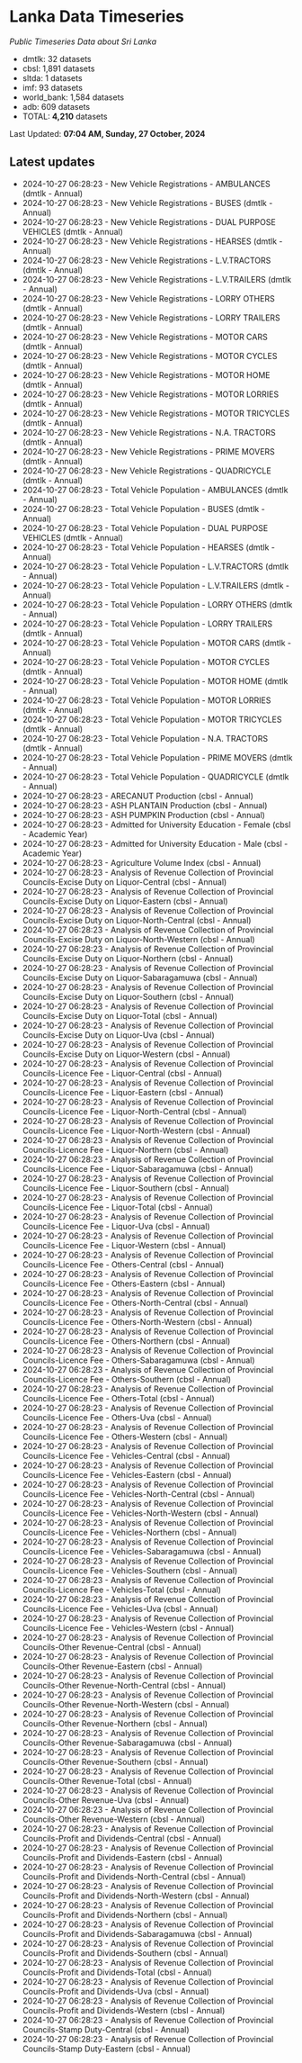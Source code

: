 # Lanka Data Timeseries
*Public Timeseries Data about Sri Lanka*

* dmtlk: 32 datasets
* cbsl: 1,891 datasets
* sltda: 1 datasets
* imf: 93 datasets
* world_bank: 1,584 datasets
* adb: 609 datasets
* TOTAL: **4,210** datasets

Last Updated: **07:04 AM, Sunday, 27 October, 2024**

## Latest updates

* 2024-10-27 06:28:23 - New Vehicle Registrations - AMBULANCES (dmtlk - Annual)
* 2024-10-27 06:28:23 - New Vehicle Registrations - BUSES (dmtlk - Annual)
* 2024-10-27 06:28:23 - New Vehicle Registrations - DUAL PURPOSE VEHICLES (dmtlk - Annual)
* 2024-10-27 06:28:23 - New Vehicle Registrations - HEARSES (dmtlk - Annual)
* 2024-10-27 06:28:23 - New Vehicle Registrations - L.V.TRACTORS (dmtlk - Annual)
* 2024-10-27 06:28:23 - New Vehicle Registrations - L.V.TRAILERS (dmtlk - Annual)
* 2024-10-27 06:28:23 - New Vehicle Registrations - LORRY OTHERS (dmtlk - Annual)
* 2024-10-27 06:28:23 - New Vehicle Registrations - LORRY TRAILERS (dmtlk - Annual)
* 2024-10-27 06:28:23 - New Vehicle Registrations - MOTOR CARS (dmtlk - Annual)
* 2024-10-27 06:28:23 - New Vehicle Registrations - MOTOR CYCLES (dmtlk - Annual)
* 2024-10-27 06:28:23 - New Vehicle Registrations - MOTOR HOME (dmtlk - Annual)
* 2024-10-27 06:28:23 - New Vehicle Registrations - MOTOR LORRIES (dmtlk - Annual)
* 2024-10-27 06:28:23 - New Vehicle Registrations - MOTOR TRICYCLES (dmtlk - Annual)
* 2024-10-27 06:28:23 - New Vehicle Registrations - N.A. TRACTORS (dmtlk - Annual)
* 2024-10-27 06:28:23 - New Vehicle Registrations - PRIME MOVERS (dmtlk - Annual)
* 2024-10-27 06:28:23 - New Vehicle Registrations - QUADRICYCLE (dmtlk - Annual)
* 2024-10-27 06:28:23 - Total Vehicle Population - AMBULANCES (dmtlk - Annual)
* 2024-10-27 06:28:23 - Total Vehicle Population - BUSES (dmtlk - Annual)
* 2024-10-27 06:28:23 - Total Vehicle Population - DUAL PURPOSE VEHICLES (dmtlk - Annual)
* 2024-10-27 06:28:23 - Total Vehicle Population - HEARSES (dmtlk - Annual)
* 2024-10-27 06:28:23 - Total Vehicle Population - L.V.TRACTORS (dmtlk - Annual)
* 2024-10-27 06:28:23 - Total Vehicle Population - L.V.TRAILERS (dmtlk - Annual)
* 2024-10-27 06:28:23 - Total Vehicle Population - LORRY OTHERS (dmtlk - Annual)
* 2024-10-27 06:28:23 - Total Vehicle Population - LORRY TRAILERS (dmtlk - Annual)
* 2024-10-27 06:28:23 - Total Vehicle Population - MOTOR CARS (dmtlk - Annual)
* 2024-10-27 06:28:23 - Total Vehicle Population - MOTOR CYCLES (dmtlk - Annual)
* 2024-10-27 06:28:23 - Total Vehicle Population - MOTOR HOME (dmtlk - Annual)
* 2024-10-27 06:28:23 - Total Vehicle Population - MOTOR LORRIES (dmtlk - Annual)
* 2024-10-27 06:28:23 - Total Vehicle Population - MOTOR TRICYCLES (dmtlk - Annual)
* 2024-10-27 06:28:23 - Total Vehicle Population - N.A. TRACTORS (dmtlk - Annual)
* 2024-10-27 06:28:23 - Total Vehicle Population - PRIME MOVERS (dmtlk - Annual)
* 2024-10-27 06:28:23 - Total Vehicle Population - QUADRICYCLE (dmtlk - Annual)
* 2024-10-27 06:28:23 - ARECANUT Production (cbsl - Annual)
* 2024-10-27 06:28:23 - ASH PLANTAIN Production (cbsl - Annual)
* 2024-10-27 06:28:23 - ASH PUMPKIN Production (cbsl - Annual)
* 2024-10-27 06:28:23 - Admitted for University Education - Female (cbsl - Academic Year)
* 2024-10-27 06:28:23 - Admitted for University Education - Male (cbsl - Academic Year)
* 2024-10-27 06:28:23 - Agriculture Volume Index (cbsl - Annual)
* 2024-10-27 06:28:23 - Analysis of Revenue Collection of Provincial Councils-Excise Duty on Liquor-Central (cbsl - Annual)
* 2024-10-27 06:28:23 - Analysis of Revenue Collection of Provincial Councils-Excise Duty on Liquor-Eastern (cbsl - Annual)
* 2024-10-27 06:28:23 - Analysis of Revenue Collection of Provincial Councils-Excise Duty on Liquor-North-Central (cbsl - Annual)
* 2024-10-27 06:28:23 - Analysis of Revenue Collection of Provincial Councils-Excise Duty on Liquor-North-Western (cbsl - Annual)
* 2024-10-27 06:28:23 - Analysis of Revenue Collection of Provincial Councils-Excise Duty on Liquor-Northern (cbsl - Annual)
* 2024-10-27 06:28:23 - Analysis of Revenue Collection of Provincial Councils-Excise Duty on Liquor-Sabaragamuwa (cbsl - Annual)
* 2024-10-27 06:28:23 - Analysis of Revenue Collection of Provincial Councils-Excise Duty on Liquor-Southern (cbsl - Annual)
* 2024-10-27 06:28:23 - Analysis of Revenue Collection of Provincial Councils-Excise Duty on Liquor-Total (cbsl - Annual)
* 2024-10-27 06:28:23 - Analysis of Revenue Collection of Provincial Councils-Excise Duty on Liquor-Uva (cbsl - Annual)
* 2024-10-27 06:28:23 - Analysis of Revenue Collection of Provincial Councils-Excise Duty on Liquor-Western (cbsl - Annual)
* 2024-10-27 06:28:23 - Analysis of Revenue Collection of Provincial Councils-Licence Fee - Liquor-Central (cbsl - Annual)
* 2024-10-27 06:28:23 - Analysis of Revenue Collection of Provincial Councils-Licence Fee - Liquor-Eastern (cbsl - Annual)
* 2024-10-27 06:28:23 - Analysis of Revenue Collection of Provincial Councils-Licence Fee - Liquor-North-Central (cbsl - Annual)
* 2024-10-27 06:28:23 - Analysis of Revenue Collection of Provincial Councils-Licence Fee - Liquor-North-Western (cbsl - Annual)
* 2024-10-27 06:28:23 - Analysis of Revenue Collection of Provincial Councils-Licence Fee - Liquor-Northern (cbsl - Annual)
* 2024-10-27 06:28:23 - Analysis of Revenue Collection of Provincial Councils-Licence Fee - Liquor-Sabaragamuwa (cbsl - Annual)
* 2024-10-27 06:28:23 - Analysis of Revenue Collection of Provincial Councils-Licence Fee - Liquor-Southern (cbsl - Annual)
* 2024-10-27 06:28:23 - Analysis of Revenue Collection of Provincial Councils-Licence Fee - Liquor-Total (cbsl - Annual)
* 2024-10-27 06:28:23 - Analysis of Revenue Collection of Provincial Councils-Licence Fee - Liquor-Uva (cbsl - Annual)
* 2024-10-27 06:28:23 - Analysis of Revenue Collection of Provincial Councils-Licence Fee - Liquor-Western (cbsl - Annual)
* 2024-10-27 06:28:23 - Analysis of Revenue Collection of Provincial Councils-Licence Fee - Others-Central (cbsl - Annual)
* 2024-10-27 06:28:23 - Analysis of Revenue Collection of Provincial Councils-Licence Fee - Others-Eastern (cbsl - Annual)
* 2024-10-27 06:28:23 - Analysis of Revenue Collection of Provincial Councils-Licence Fee - Others-North-Central (cbsl - Annual)
* 2024-10-27 06:28:23 - Analysis of Revenue Collection of Provincial Councils-Licence Fee - Others-North-Western (cbsl - Annual)
* 2024-10-27 06:28:23 - Analysis of Revenue Collection of Provincial Councils-Licence Fee - Others-Northern (cbsl - Annual)
* 2024-10-27 06:28:23 - Analysis of Revenue Collection of Provincial Councils-Licence Fee - Others-Sabaragamuwa (cbsl - Annual)
* 2024-10-27 06:28:23 - Analysis of Revenue Collection of Provincial Councils-Licence Fee - Others-Southern (cbsl - Annual)
* 2024-10-27 06:28:23 - Analysis of Revenue Collection of Provincial Councils-Licence Fee - Others-Total (cbsl - Annual)
* 2024-10-27 06:28:23 - Analysis of Revenue Collection of Provincial Councils-Licence Fee - Others-Uva (cbsl - Annual)
* 2024-10-27 06:28:23 - Analysis of Revenue Collection of Provincial Councils-Licence Fee - Others-Western (cbsl - Annual)
* 2024-10-27 06:28:23 - Analysis of Revenue Collection of Provincial Councils-Licence Fee - Vehicles-Central (cbsl - Annual)
* 2024-10-27 06:28:23 - Analysis of Revenue Collection of Provincial Councils-Licence Fee - Vehicles-Eastern (cbsl - Annual)
* 2024-10-27 06:28:23 - Analysis of Revenue Collection of Provincial Councils-Licence Fee - Vehicles-North-Central (cbsl - Annual)
* 2024-10-27 06:28:23 - Analysis of Revenue Collection of Provincial Councils-Licence Fee - Vehicles-North-Western (cbsl - Annual)
* 2024-10-27 06:28:23 - Analysis of Revenue Collection of Provincial Councils-Licence Fee - Vehicles-Northern (cbsl - Annual)
* 2024-10-27 06:28:23 - Analysis of Revenue Collection of Provincial Councils-Licence Fee - Vehicles-Sabaragamuwa (cbsl - Annual)
* 2024-10-27 06:28:23 - Analysis of Revenue Collection of Provincial Councils-Licence Fee - Vehicles-Southern (cbsl - Annual)
* 2024-10-27 06:28:23 - Analysis of Revenue Collection of Provincial Councils-Licence Fee - Vehicles-Total (cbsl - Annual)
* 2024-10-27 06:28:23 - Analysis of Revenue Collection of Provincial Councils-Licence Fee - Vehicles-Uva (cbsl - Annual)
* 2024-10-27 06:28:23 - Analysis of Revenue Collection of Provincial Councils-Licence Fee - Vehicles-Western (cbsl - Annual)
* 2024-10-27 06:28:23 - Analysis of Revenue Collection of Provincial Councils-Other Revenue-Central (cbsl - Annual)
* 2024-10-27 06:28:23 - Analysis of Revenue Collection of Provincial Councils-Other Revenue-Eastern (cbsl - Annual)
* 2024-10-27 06:28:23 - Analysis of Revenue Collection of Provincial Councils-Other Revenue-North-Central (cbsl - Annual)
* 2024-10-27 06:28:23 - Analysis of Revenue Collection of Provincial Councils-Other Revenue-North-Western (cbsl - Annual)
* 2024-10-27 06:28:23 - Analysis of Revenue Collection of Provincial Councils-Other Revenue-Northern (cbsl - Annual)
* 2024-10-27 06:28:23 - Analysis of Revenue Collection of Provincial Councils-Other Revenue-Sabaragamuwa (cbsl - Annual)
* 2024-10-27 06:28:23 - Analysis of Revenue Collection of Provincial Councils-Other Revenue-Southern (cbsl - Annual)
* 2024-10-27 06:28:23 - Analysis of Revenue Collection of Provincial Councils-Other Revenue-Total (cbsl - Annual)
* 2024-10-27 06:28:23 - Analysis of Revenue Collection of Provincial Councils-Other Revenue-Uva (cbsl - Annual)
* 2024-10-27 06:28:23 - Analysis of Revenue Collection of Provincial Councils-Other Revenue-Western (cbsl - Annual)
* 2024-10-27 06:28:23 - Analysis of Revenue Collection of Provincial Councils-Profit and Dividends-Central (cbsl - Annual)
* 2024-10-27 06:28:23 - Analysis of Revenue Collection of Provincial Councils-Profit and Dividends-Eastern (cbsl - Annual)
* 2024-10-27 06:28:23 - Analysis of Revenue Collection of Provincial Councils-Profit and Dividends-North-Central (cbsl - Annual)
* 2024-10-27 06:28:23 - Analysis of Revenue Collection of Provincial Councils-Profit and Dividends-North-Western (cbsl - Annual)
* 2024-10-27 06:28:23 - Analysis of Revenue Collection of Provincial Councils-Profit and Dividends-Northern (cbsl - Annual)
* 2024-10-27 06:28:23 - Analysis of Revenue Collection of Provincial Councils-Profit and Dividends-Sabaragamuwa (cbsl - Annual)
* 2024-10-27 06:28:23 - Analysis of Revenue Collection of Provincial Councils-Profit and Dividends-Southern (cbsl - Annual)
* 2024-10-27 06:28:23 - Analysis of Revenue Collection of Provincial Councils-Profit and Dividends-Total (cbsl - Annual)
* 2024-10-27 06:28:23 - Analysis of Revenue Collection of Provincial Councils-Profit and Dividends-Uva (cbsl - Annual)
* 2024-10-27 06:28:23 - Analysis of Revenue Collection of Provincial Councils-Profit and Dividends-Western (cbsl - Annual)
* 2024-10-27 06:28:23 - Analysis of Revenue Collection of Provincial Councils-Stamp Duty-Central (cbsl - Annual)
* 2024-10-27 06:28:23 - Analysis of Revenue Collection of Provincial Councils-Stamp Duty-Eastern (cbsl - Annual)